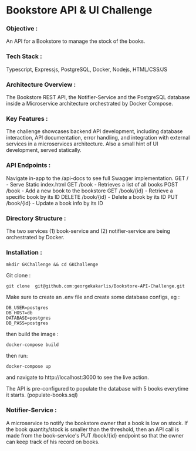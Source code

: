 # Bookstore API & UI Challenge

### Objective : 
An API for a Bookstore to manage the stock of the books. 

### Tech Stack : 
Typescript, Expressjs, PostgreSQL, Docker, Nodejs, HTML/CSS/JS
### Architecture Overview : 
The Bookstore REST API, the Notifier-Service and the PostgreSQL database inside a Microservice architecture orchestrated by Docker Compose. 
###  Key Features :
The challenge showcases backend API development, including database interaction, API documentation, error handling, and integration with external services in a microservices architecture. Also a small hint of UI development, served statically.
 ### API Endpoints :  
 Navigate in-app to the /api-docs to see full Swagger implementation.
 GET / - Serve Static index.html
 GET /book -  Retrieves a list of all books
 POST /book - Add a new book to the bookstore
 GET /book/{id} - Retrieve a specific book by its ID
 DELETE /book/{id} - Delete a book by its ID
 PUT /book/{id} - Update a book info by its ID
 ### Directory Structure : 
 The two services (1) book-service and (2) notifier-service are being orchestrated by Docker. 
 ### Installation : 
 ```
 mkdir GKChallenge && cd GKChallenge
 ```
 
 Git clone :  
 ```
 git clone  git@github.com:georgekakarlis/Bookstore-API-Challenge.git
 ```
 Make sure to create an .env file and create some database configs, eg : 
 ````
 DB_USER=postgres
DB_HOST=db
DATABASE=postgres
DB_PASS=postgres
 ````
 then build the image : 
 ```
 docker-compose build
 ```
 then  run: 
 ```
 docker-compose up
 ```
 and navigate to http://localhost:3000 to see the live action.

The API is pre-configured to populate the database with 5 books everytime it starts. 
(populate-books.sql)

### Notifier-Service : 
A microservice to notify the bookstore owner that a book is low on stock. If the book quantity/stock is smaller than the threshold, then an API call is made from the book-service's PUT /book/{id} endpoint so that the owner can keep track of his record on books.